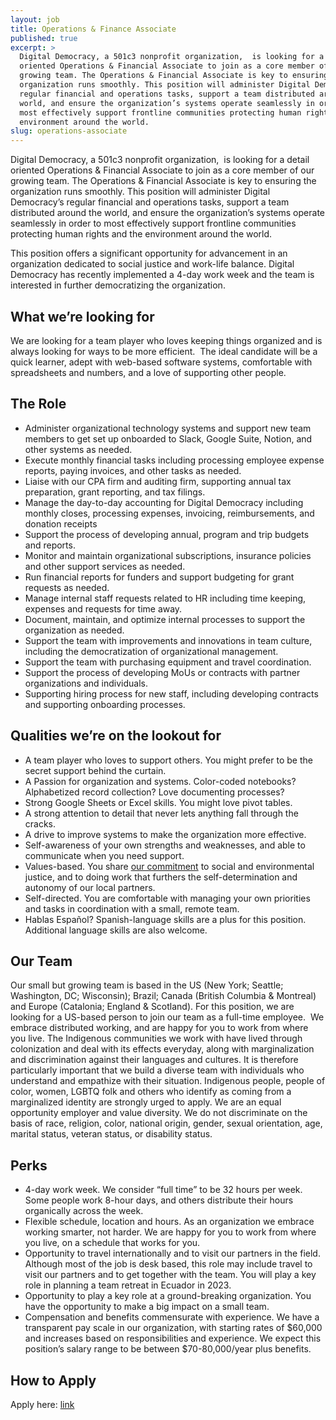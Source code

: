 ```yaml
---
layout: job
title: Operations & Finance Associate
published: true
excerpt: >
  Digital Democracy, a 501c3 nonprofit organization,  is looking for a detail
  oriented Operations & Financial Associate to join as a core member of our
  growing team. The Operations & Financial Associate is key to ensuring the
  organization runs smoothly. This position will administer Digital Democracy’s
  regular financial and operations tasks, support a team distributed around the
  world, and ensure the organization’s systems operate seamlessly in order to
  most effectively support frontline communities protecting human rights and the
  environment around the world.
slug: operations-associate
---
```

Digital Democracy, a 501c3 nonprofit organization,  is looking for a detail oriented Operations & Financial Associate to join as a core member of our growing team. The Operations & Financial Associate is key to ensuring the organization runs smoothly. This position will administer Digital Democracy’s regular financial and operations tasks, support a team distributed around the world, and ensure the organization’s systems operate seamlessly in order to most effectively support frontline communities protecting human rights and the environment around the world.

This position offers a significant opportunity for advancement in an organization dedicated to social justice and work-life balance. Digital Democracy has recently implemented a 4-day work week and the team is interested in further democratizing the organization. 

## What we’re looking for

We are looking for a team player who loves keeping things organized and is always looking for ways to be more efficient.  The ideal candidate will be a quick learner, adept with web-based software systems, comfortable with spreadsheets and numbers, and a love of supporting other people. 

## The Role

* Administer organizational technology systems and support new team members to get set up onboarded to Slack, Google Suite, Notion, and other systems as needed. 
* Execute monthly financial tasks including processing employee expense reports, paying invoices, and other tasks as needed. 
* Liaise with our CPA firm and auditing firm, supporting annual tax preparation, grant reporting, and tax filings.
* Manage the day-to-day accounting for Digital Democracy including monthly closes, processing expenses, invoicing, reimbursements, and donation receipts
* Support the process of developing annual, program and trip budgets and reports.
* Monitor and maintain organizational subscriptions, insurance policies and other support services as needed. 
* Run financial reports for funders and support budgeting for grant requests as needed. 
* Manage internal staff requests related to HR including time keeping, expenses and requests for time away. 
* Document, maintain, and optimize internal processes to support the organization as needed. 
* Support the team with improvements and innovations in team culture, including the democratization of organizational management. 
* Support the team with purchasing equipment and travel coordination.
* Support the process of developing MoUs or contracts with partner organizations and individuals.
* Supporting hiring process for new staff, including developing contracts and supporting onboarding processes.

## Qualities we’re on the lookout for

* A team player who loves to support others. You might prefer to be the secret support behind the curtain. 
* A Passion for organization and systems. Color-coded notebooks? Alphabetized record collection? Love documenting processes? 
* Strong Google Sheets or Excel skills. You might love pivot tables.
* A strong attention to detail that never lets anything fall through the cracks. 
* A drive to improve systems to make the organization more effective. 
* Self-awareness of your own strengths and weaknesses, and able to communicate when you need support. 
* Values-based. You share [our commitment](https://www.digital-democracy.org/values/) to social and environmental justice, and to doing work that furthers the self-determination and autonomy of our local partners.
* Self-directed. You are comfortable with managing your own priorities and tasks in coordination with a small, remote team.
* Hablas Español? Spanish-language skills are a plus for this position. Additional language skills are also welcome.

## Our Team

Our small but growing team is based in the US (New York; Seattle; Washington, DC; Wisconsin); Brazil; Canada (British Columbia & Montreal) and Europe (Catalonia; England & Scotland). For this position, we are looking for a US-based person to join our team as a full-time employee.  We embrace distributed working, and are happy for you to work from where you live. The Indigenous communities we work with have lived through colonization and deal with its effects everyday, along with marginalization and discrimination against their languages and cultures. It is therefore particularly important that we build a diverse team with individuals who understand and empathize with their situation. Indigenous people, people of color, women, LGBTQ folk and others who identify as coming from a marginalized identity are strongly urged to apply. We are an equal opportunity employer and value diversity. We do not discriminate on the basis of race, religion, color, national origin, gender, sexual orientation, age, marital status, veteran status, or disability status.

## Perks

* 4-day work week. We consider “full time” to be 32 hours per week. Some people work 8-hour days, and others distribute their hours organically across the week.
* Flexible schedule, location and hours. As an organization we embrace working smarter, not harder. We are happy for you to work from where you live, on a schedule that works for you.
* Opportunity to travel internationally and to visit our partners in the field. Although most of the job is desk based, this role may include travel to visit our partners and to get together with the team. You will play a key role in planning a team retreat in Ecuador in 2023. 
* Opportunity to play a key role at a ground-breaking organization. You have the opportunity to make a big impact on a small team.
* Compensation and benefits commensurate with experience. We have a transparent pay scale in our organization, with starting rates of $60,000 and increases based on responsibilities and experience. We expect this position’s salary range to be between $70-80,000/year plus benefits. 

## How to Apply

Apply here: [link](https://apply.workable.com/digidem/j/39D7AF884A/)